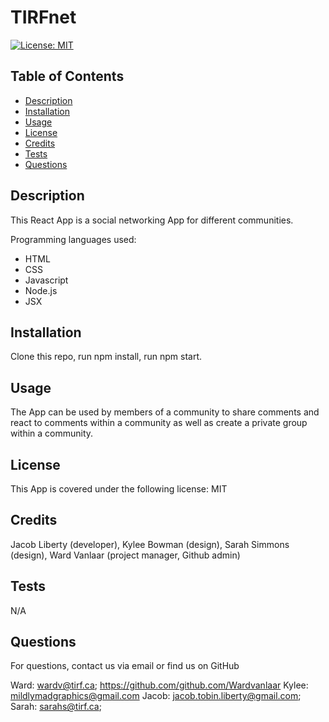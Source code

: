 
# TIRFnet
[![License: MIT](https://img.shields.io/badge/License-MIT-yellow.svg)](https://opensource.org/licenses/MIT)

## Table of Contents
* [Description](#Description)
* [Installation](#Installation)
* [Usage](#Usage)
* [License](#License)
* [Credits](#Credits)
* [Tests](#Tests)
* [Questions](#Questions)

## Description
This React App is a social networking App for different communities.

Programming languages used:
* HTML
* CSS
* Javascript
* Node.js
* JSX

## Installation
Clone this repo, run npm install, run npm start.

## Usage
The App can be used by members of a community to share comments and react to comments within a community as well as create a private group within a community. 

## License
This App is covered under the following license: MIT

## Credits
Jacob Liberty (developer), Kylee Bowman (design), Sarah Simmons (design), Ward Vanlaar (project manager, Github admin)

## Tests
N/A

## Questions
For questions, contact us via email or find us on GitHub

Ward: wardv@tirf.ca; https://github.com/github.com/Wardvanlaar
Kylee: mildlymadgraphics@gmail.com
Jacob: jacob.tobin.liberty@gmail.com; 
Sarah: sarahs@tirf.ca; 
  
